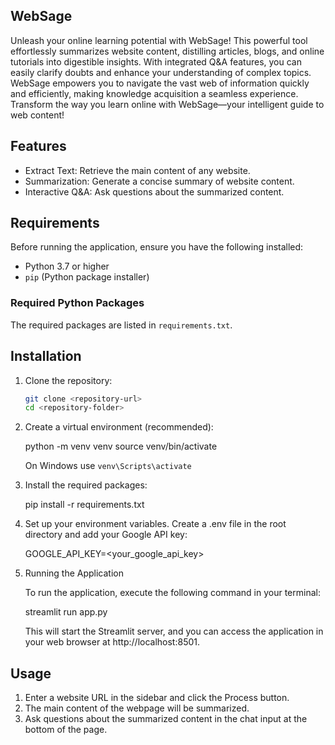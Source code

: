 ## WebSage

Unleash your online learning potential with WebSage! This powerful tool effortlessly summarizes website content, distilling articles, blogs, and online tutorials into digestible insights. With integrated Q&A features, you can easily clarify doubts and enhance your understanding of complex topics. WebSage empowers you to navigate the vast web of information quickly and efficiently, making knowledge acquisition a seamless experience. Transform the way you learn online with WebSage—your intelligent guide to web content!

## Features

- Extract Text: Retrieve the main content of any website.
- Summarization: Generate a concise summary of website content.
- Interactive Q&A: Ask questions about the summarized content.

## Requirements

Before running the application, ensure you have the following installed:

- Python 3.7 or higher
- `pip` (Python package installer)

### Required Python Packages

The required packages are listed in `requirements.txt`. 

## Installation

1. Clone the repository:

   ```bash
   git clone <repository-url>
   cd <repository-folder>

2. Create a virtual environment (recommended):

   python -m venv venv
   source venv/bin/activate  

   On Windows use  `venv\Scripts\activate`

3. Install the required packages:

   pip install -r requirements.txt

4. Set up your environment variables. Create a .env file in the root directory and add your Google API key:
   
   GOOGLE_API_KEY=<your_google_api_key>

5. Running the Application
   
   To run the application, execute the following command in your terminal:

   streamlit run app.py

   This will start the Streamlit server, and you can access the application in your web browser at http://localhost:8501.

## Usage

1. Enter a website URL in the sidebar and click the Process button.
2. The main content of the webpage will be summarized.
3. Ask questions about the summarized content in the chat input at the bottom of the page.

